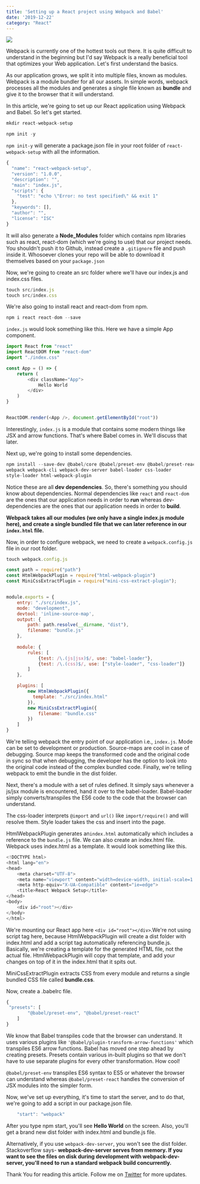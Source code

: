 ```yaml
---
title: 'Setting up a React project using Webpack and Babel'
date: '2019-12-22'
category: "React"
---
```


![](https://miro.medium.com/max/1200/1*c5BkVEjwpew7yjKixdIdYQ.png)

Webpack is currently one of the hottest tools out there. It is quite difficult to understand in the beginning but I'd say Webpack is a really beneficial tool that optimizes your Web application. Let's first understand the basics.

As our application grows, we split it into multiple files, known as modules. Webpack is a module bundler for all our assets. In simple words, webpack processes all the modules and generates a single file known as **bundle** and give it to the browser that it will understand. 
 
 
In this article, we're going to set up our React application using Webpack and Babel. So let's get started.

```js
mkdir react-webpack-setup

npm init -y
```

```npm init-y``` will generate a package.json file in your root folder of ```react-webpack-setup``` with all the information.

```js
{
  "name": "react-webpack-setup",
  "version": "1.0.0",
  "description": "",
  "main": "index.js",
  "scripts": {
    "test": "echo \"Error: no test specified\" && exit 1"
  },
  "keywords": [],
  "author": "",
  "license": "ISC"
}
```

It will also generate a **Node_Modules** folder which contains npm libraries such as react, react-dom (which we're going to use) that our project needs. You shouldn't push it to  Github, instead create a ```.gitignore``` file and push inside it. Whosoever clones your repo will be able to download it themselves based on your ```package.json```

Now, we're going to create an src folder where we'll have our index.js and index.css files.

```js
touch src/index.js
touch src/index.css
```
We're also going to install react and react-dom from npm.

```js
npm i react react-dom --save
```

```index.js``` would look something like this. Here we have a simple App component. 



```js
import React from "react"
import ReactDOM from "react-dom"
import "./index.css"

const App = () => {
    return (
        <div className="App">
            Hello World
        </div>
    )
}


ReactDOM.render(<App />, document.getElementById("root"))
```

Interestingly, ```index.js``` is a module that contains some modern things like JSX and arrow functions. That's where Babel comes in. We'll discuss that later.

Next up, we're going to install some dependencies. 

```js
npm install --save-dev @babel/core @babel/preset-env @babel/preset-react
webpack webpack-cli webpack-dev-server babel-loader css-loader
style-loader html-webpack-plugin
```
Notice these are all **dev dependencies**. So, there's something you should know about dependencies. Normal dependencies like ```react``` and ```react-dom``` are the ones that our application needs in order to **run** whereas dev-dependencies are the ones that our application needs in order to **build**.

**Webpack takes all our modules (we only have a single index.js module here), and create a single bundled file that we can later reference in our ```index.html``` file.**

Now, in order to configure webpack, we need to create a ```webpack.config.js``` file in our root folder.

```js 
touch webpack.config.js
```

```js
const path = require("path")
const HtmlWebpackPlugin = require("html-webpack-plugin")
const MiniCssExtractPlugin = require("mini-css-extract-plugin");


module.exports = {
    entry: "./src/index.js",
    mode: "development",
    devtool: 'inline-source-map',
    output: {
        path: path.resolve(__dirname, "dist"),
        filename: "bundle.js"
    },
    
    module: {
        rules: [
            {test: /\.(js|jsx)$/, use: "babel-loader"},
            {test: /\.(css)$/, use: ["style-loader", "css-loader"]}
        ]
    },

    plugins: [
        new HtmlWebpackPlugin({
          template: "./src/index.html"
        }),
        new MiniCssExtractPlugin({
            filename: "bundle.css"
        })
    ]
}

```
We're telling webpack the entry point of our application i.e., ```index.js```.
Mode can be set to development or production.
Source-maps are cool in case of debugging. Source map keeps the transformed code and the original code in sync so that when debugging, the developer has the option to look into the original code instead of the complex bundled code. 
Finally, we're telling webpack to emit the bundle in the dist folder.

Next, there's a module with a set of rules defined. It simply says whenever a js/jsx module is encountered, hand it over to the babel-loader. Babel-loader simply converts/transpiles the ES6 code to the code that the browser can understand. 

The css-loader interprets ```@import``` and ```url()``` like ```import/require()``` and will resolve them. Style loader takes the css and insert into the page.

HtmlWebpackPlugin generates an```index.html``` automatically which includes a reference to the ```bundle.js``` file. We can also create an index.html file. Webpack uses index.html as a template. It would look something like this.

```js
<!DOCTYPE html>
<html lang="en">
<head>
    <meta charset="UTF-8">
    <meta name="viewport" content="width=device-width, initial-scale=1.0">
    <meta http-equiv="X-UA-Compatible" content="ie=edge">
    <title>React Webpack Setup</title>
</head>
<body>
    <div id="root"></div>
</body>
</html>
```

We're mounting our React app here ```<div id="root"></div>```.We're not using script tag here, because HtmlWebpackPlugin will create a dist folder with index.html and add a script tag automatically referencing bundle.js. Basically, we're creating a template for the generated HTML file, not the actual file.
HtmlWebpackPlugin will copy that template, and add your changes on top of it in the index.html that it spits out.

MiniCssExtractPlugin extracts CSS from every module and returns a single bundled CSS file called **bundle.css**.


Now, create a .babelrc file.

```js
{
 "presets": [
        "@babel/preset-env", "@babel/preset-react"
    ]
}
```

We know that Babel transpiles code that the browser can understand. It uses various plugins like ```'@babel/plugin-transform-arrow-functions'``` which transpiles ES6 arrow functions. Babel has moved one step ahead by creating presets. Presets contain various in-built plugins so that we don't have to use separate plugins for every other transformation. How cool!

```@babel/preset-env``` transpiles ES6 syntax to ES5 or whatever the browser can understand whereas ```@babel/preset-react``` handles the conversion of JSX modules into the simpler form.


Now, we've set up everything, it's time to start the server, and to do that, we're going to add a script in our package.json file.

```js
    "start": "webpack"
```

After you type npm start, you'll see **Hello World** on the screen. Also, you'll get a brand new dist folder with index.html and bundle.js file.

Alternatively, if you use ```webpack-dev-server```, you won't see the dist folder. Stackoverflow says- **webpack-dev-server serves from memory. If you want to see the files on disk during development with webpack-dev-server, you'll need to run a standard webpack build concurrently.**


Thank You for reading this article. Follow me on [Twitter](https://www.twitter.com/_himalayan_) for more updates.



































